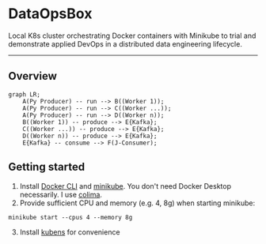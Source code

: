 # DataOpsBox

Local K8s cluster orchestrating Docker containers with Minikube  to trial and demonstrate applied DevOps in a distributed data engineering lifecycle.

***

## Overview

```mermaid
graph LR;
    A(Py Producer) -- run --> B((Worker 1));
    A(Py Producer) -- run --> C((Worker ...));
    A(Py Producer) -- run --> D((Worker n));
    B((Worker 1)) -- produce --> E{Kafka};
    C((Worker ...)) -- produce --> E{Kafka};
    D((Worker n)) -- produce --> E{Kafka};
    E{Kafka} -- consume --> F(J-Consumer);
```

## Getting started

1. Install [Docker CLI](https://docs.docker.com/engine/reference/commandline/cli/) and [minikube](https://minikube.sigs.k8s.io/docs/ "Minikube Homepage"). You don't need Docker Desktop necessarily. I use [colima](https://github.com/abiosoft/colima).
2. Provide sufficient CPU and memory (e.g. 4, 8g) when starting minikube:

```shell
minikube start --cpus 4 --memory 8g
```
3. Install [kubens](https://github.com/ahmetb/kubectx) for convenience
